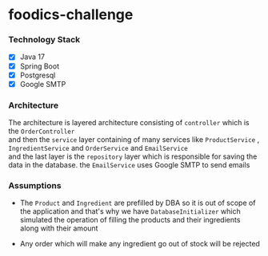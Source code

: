 # foodics-challenge


### Technology Stack
- [x] Java 17
- [x] Spring Boot
- [x] Postgresql
- [x] Google SMTP

### Architecture

The architecture is layered architecture consisting of `controller` which is the `OrderController` <br/>
and then the `service` layer containing of many services like `ProductService` , `IngredientService` and `OrderService` and `EmailService`<br/>
and the last layer is the `repository` layer which is responsible for saving the data in the database. the `EmailService` uses Google SMTP to send emails


### Assumptions
- The `Product` and `Ingredient` are prefilled by DBA so it is out of scope of the application and that's why we have `DatabaseInitializer` which simulated the operation of filling the products and their ingredients along with their amount

- Any order which will make any ingredient go out of stock will be rejected
 
